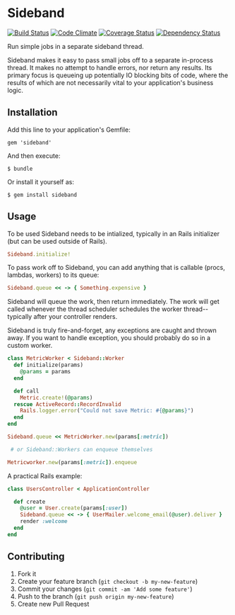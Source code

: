 # Sideband

[![Build Status](https://api.travis-ci.org/mje113/sideband.png)](http://travis-ci.org/mje113/sideband)
[![Code Climate](https://codeclimate.com/github/mje113/sideband.png)](https://codeclimate.com/github/mje113/sideband)
[![Coverage Status](https://coveralls.io/repos/mje113/sideband/badge.png)](https://coveralls.io/r/mje113/sideband)
[![Dependency Status](https://gemnasium.com/mje113/sideband.png)](https://gemnasium.com/mje113/sideband)

Run simple jobs in a separate sideband thread.

Sideband makes it easy to pass small jobs off to a separate in-process thread. It makes no attempt to handle errors, nor return any results. Its primary focus is queueing up potentially IO blocking bits of code, where the results of which are not necessarily vital to your application's business logic.

## Installation

Add this line to your application's Gemfile:

    gem 'sideband'

And then execute:

    $ bundle

Or install it yourself as:

    $ gem install sideband

## Usage

To be used Sideband needs to be intialized, typically in an Rails initializer (but can be used outside of Rails).

```ruby
Sideband.initialize!
```

To pass work off to Sideband, you can add anything that is callable (procs, lambdas, workers) to its queue:

```ruby
Sideband.queue << -> { Something.expensive }
```

Sideband will queue the work, then return immediately.  The work will get called whenever the thread scheduler schedules the worker thread--typically after your controller renders.

Sideband is truly fire-and-forget, any exceptions are caught and thrown away.  If you want to handle exception, you should probably do so in a custom worker.

```ruby
class MetricWorker < Sideband::Worker
  def initialize(params)
    @params = params
  end

  def call
    Metric.create!(@params)
  rescue ActiveRecord::RecordInvalid
    Rails.logger.error("Could not save Metric: #{@params}")
  end
end

Sideband.queue << MetricWorker.new(params[:metric])

 # or Sideband::Workers can enqueue themselves

Metricworker.new(params[:metric]).enqueue
```

A practical Rails example:
```ruby
class UsersController < ApplicationController

  def create
    @user = User.create(params[:user])
    Sideband.queue << -> { UserMailer.welcome_email(@user).deliver }
    render :welcome
  end
end
```

## Contributing

1. Fork it
2. Create your feature branch (`git checkout -b my-new-feature`)
3. Commit your changes (`git commit -am 'Add some feature'`)
4. Push to the branch (`git push origin my-new-feature`)
5. Create new Pull Request
